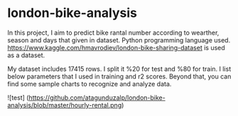 # london-bike-analysis

In this project, I aim to predict bike rantal number according to wearther, season and days that given in dataset.
Python programming language used. 
https://www.kaggle.com/hmavrodiev/london-bike-sharing-dataset is used as a dataset. 


My dataset includes 17415 rows. I split it %20 for test and %80 for train. I list below parameters that I used in training and r2 scores. 
Beyond that, you can find some sample charts to recognize and analyze data.

![test]
 (https://github.com/atagunduzalp/london-bike-analysis/blob/master/hourly-rental.png)
 
 

